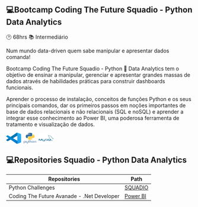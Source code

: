 ## 💻Bootcamp Coding The Future Squadio - Python Data Analytics

:clock2: 68hrs
:books: Intermediário

Num mundo data-driven quem sabe manipular e apresentar dados comanda!

Bootcamp Coding The Future Squadio - Python :snake: Data Analytics tem o objetivo de ensinar a manipular, gerenciar e apresentar grandes massas de dados através de habilidades práticas para construir dashboards funcionais.

Aprender o processo de instalação, conceitos de funções Python e os seus principais comandos, dar os primeiros passos em noções importantes de base de dados relacionais e não relacionais (SQL e noSQL) e aprender a integrar esse conhecimento ao Power BI, uma poderosa ferramenta de tratamento e visualização de dados.

<div>
  <img align="center" alt="vscode" height="30" width="40" src="https://raw.githubusercontent.com/devicons/devicon/master/icons/vscode/vscode-original.svg">
  <img align="center" alt="python" height="30" width="40" src="https://raw.githubusercontent.com/devicons/devicon/master/icons/python/python-original-wordmark.svg">
  <img align="center" alt="mysql" height="30" width="40" src="https://raw.githubusercontent.com/devicons/devicon/master/icons/mysql/mysql-plain-wordmark.svg">
</div>

## 💻Repositories Squadio - Python Data Analytics
| Repositories | Path |
|-------|---------|
| Python Challenges | [SQUADIO](https://github.com/manubrederode/dio-squadio-python) |
| Coding The Future Avanade - .Net Developer | [Power BI](https://github.com/manubrederode/dio-squadio-powerbi) |
